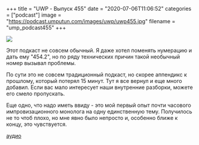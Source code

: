 +++
title = "UWP - Выпуск 455"
date = "2020-07-06T11:06:52"
categories = ["podcast"]
image = "https://podcast.umputun.com/images/uwp/uwp455.jpg"
filename = "ump_podcast455"
+++

![](https://podcast.umputun.com/images/uwp/uwp455.jpg)

Этот подкаст не совсем обычный. Я даже хотел поменять нумерацию и дать ему "454.2", но по ряду технических причин такой необычный номер вызывал проблемы.

По сути это не совсем традиционный подкаст, но скорее аппендикс к прошлому, который потерял 15 минут. Тут я все вернул и еще много добавил. Если вас мало интересует наши внутренние разборки, можете его смело пропускать.

Еще одно, что надо иметь ввиду - это мой первый опыт почти часового импровизационного монолога на одну единственную тему. Получилось не то чтоб плохо, но мне явно было непросто и, особенно ближе к концу, это чувствуется.

[аудио](https://podcast.umputun.com/media/ump_podcast455.mp3)
<audio src="https://podcast.umputun.com/media/ump_podcast455.mp3" preload="none"></audio>
